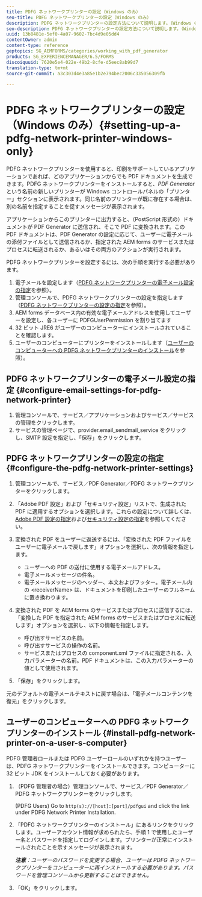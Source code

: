 ```yaml
---
title: PDFG ネットワークプリンターの設定（Windows のみ）
seo-title: PDFG ネットワークプリンターの設定（Windows のみ）
description: PDFG ネットワークプリンターの設定方法について説明します。（Windows のみ）
seo-description: PDFG ネットワークプリンターの設定方法について説明します。（Windows のみ）
uuid: 13b8481e-5ef0-4a07-9602-7bc4d9e05dd4
contentOwner: admin
content-type: reference
geptopics: SG_AEMFORMS/categories/working_with_pdf_generator
products: SG_EXPERIENCEMANAGER/6.5/FORMS
discoiquuid: 7620e5e4-022e-49b2-8cfe-d5eec8ab99d7
translation-type: tm+mt
source-git-commit: a3c303d4e3a85e1b2e794bec2006c335056309fb

---
```



# PDFG ネットワークプリンターの設定（Windows のみ）{#setting-up-a-pdfg-network-printer-windows-only}

PDFG ネットワークプリンターを使用すると、印刷をサポートしているアプリケーションであれば、どのアプリケーションからでも PDF ドキュメントを生成できます。PDFG ネットワークプリンターをインストールすると、*PDF Generator* という名前の新しいプリンターが Windows コントロールパネルの「プリンター」セクションに表示されます。同じ名前のプリンターが既に存在する場合は、別の名前を指定することを促すメッセージが表示されます。

アプリケーションからこのプリンターに出力すると、（PostScript 形式の）ドキュメントが PDF Generator に送信され、そこで PDF に変換されます。この PDF ドキュメントは、PDF Generator の設定に応じて、ユーザーに電子メールの添付ファイルとして送信されるか、指定された AEM forms のサービスまたはプロセスに転送されるか、あるいはその両方のアクションが実行されます。

PDFG ネットワークプリンターを設定するには、次の手順を実行する必要があります。

1. 電子メールを設定します（[PDFG ネットワークプリンターの電子メール設定の指定](setting-pdfg-network-printer-windows.md#configure-email-settings-for-pdfg-network-printer)を参照）。
1. 管理コンソールで、PDFG ネットワークプリンターの設定を指定します（[PDFG ネットワークプリンターの設定の指定](setting-pdfg-network-printer-windows.md#configure-the-pdfg-network-printer-settings)を参照）。
1. AEM forms データベース内の有効な電子メールアドレスを使用してユーザーを設定し、各ユーザーに PDFGUserPermission を割り当てます<!-- Fix broken link See Setting up and organizing users -->
1. 32 ビット JRE6 がユーザーのコンピューターにインストールされていることを確認します。
1. ユーザーのコンピューターにプリンターをインストールします（[ユーザーのコンピューターへの PDFG ネットワークプリンターのインストール](setting-pdfg-network-printer-windows.md#install-pdfg-network-printer-on-a-user-s-computer)を参照）。

## PDFG ネットワークプリンターの電子メール設定の指定 {#configure-email-settings-for-pdfg-network-printer}

1. 管理コンソールで、サービス／アプリケーションおよびサービス／サービスの管理をクリックします。
1. サービスの管理ページで、provider.email_sendmail_service をクリックし、SMTP 設定を指定し、「保存」をクリックします。

## PDFG ネットワークプリンターの設定の指定 {#configure-the-pdfg-network-printer-settings}

1. 管理コンソールで、サービス／PDF Generator／PDFG ネットワークプリンターをクリックします。
1. 「Adobe PDF 設定」および「セキュリティ設定」リストで、生成された PDF に適用するオプションを選択します。これらの設定について詳しくは、[Adobe PDF 設定の指定](/help/forms/using/admin-help/configuring-pdf-settings.md#configuring-adobe-pdf-settings)および[セキュリティ設定の指定](/help/forms/using/admin-help/configuring-security-settings.md#configuring-security-settings)を参照してください。
1. 変換された PDF をユーザーに返送するには、「変換された PDF ファイルをユーザーに電子メールで戻します」オプションを選択し、次の情報を指定します。

   * ユーザーへの PDF の送付に使用する電子メールアドレス。
   * 電子メールメッセージの件名。
   * 電子メールメッセージのヘッダー、本文およびフッター。電子メール内の &lt;receiverName> は、ドキュメントを印刷したユーザーのフルネームに置き換わります。

1. 変換された PDF を AEM forms のサービスまたはプロセスに送信するには、「変換した PDF を指定された AEM forms のサービスまたはプロセスに転送します」オプションを選択し、以下の情報を指定します。

   * 呼び出すサービスの名前。
   * 呼び出すサービスの操作の名前。
   * サービスまたはプロセスの component.xml ファイルに指定される、入力パラメーターの名前。PDF ドキュメントは、この入力パラメーターの値として使用されます。

1. 「保存」をクリックします。

元のデフォルトの電子メールテキストに戻す場合は、「電子メールコンテンツを復元」をクリックします。

## ユーザーのコンピューターへの PDFG ネットワークプリンターのインストール {#install-pdfg-network-printer-on-a-user-s-computer}

PDFG 管理者ロールまたは PDFG ユーザーロールのいずれかを持つユーザーは、PDFG ネットワークプリンターをインストールできます。コンピューターに 32 ビット JDK をインストールしておく必要があります。

1. （PDFG 管理者の場合）管理コンソールで、サービス／PDF Generator／PDFG ネットワークプリンターをクリックします。

   (PDFG Users) Go to `http(s)://[host]:[port]/pdfgui` and click the link under PDFG Network Printer Installation.

1. 「PDFG ネットワークプリンターのインストール」にあるリンクをクリックします。ユーザーアカウント情報が求められたら、手順 1 で使用したユーザー名とパスワードを指定してログインします。プリンターが正常にインストールされたことを示すメッセージが表示されます。

   ***注意&#x200B;**：ユーザーのパスワードを変更する場合、ユーザーは PDFG ネットワークプリンターをコンピューターに再インストールする必要があります。パスワードを管理コンソールから更新することはできません。*

1. 「OK」をクリックします。


